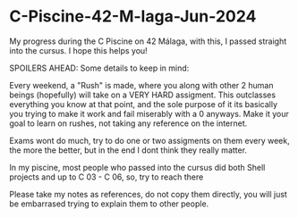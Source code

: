 # C-Piscine-42-M-laga-Jun-2024
My progress during the C Piscine on 42 Málaga, with this, I passed straight into the cursus. I hope this helps you!


SPOILERS AHEAD: Some details to keep in mind:

Every weekend, a "Rush" is made, where you along with other 2 human beings (hopefully) will take on a VERY HARD assigment. This outclasses everything you know at that point, and the sole purpose of it its basically you trying to make it work and fail miserably with a 0 anyways. Make it your goal to learn on rushes, not taking any reference on the internet.

Exams wont do much, try to do one or two assigments on them every week, the more the better, but in the end I dont think they really matter.

In my piscine, most people who passed into the cursus did both Shell projects and up to C 03 - C 06, so, try to reach there

Please take my notes as references, do not copy them directly, you will just be embarrased trying to explain them to other people.
